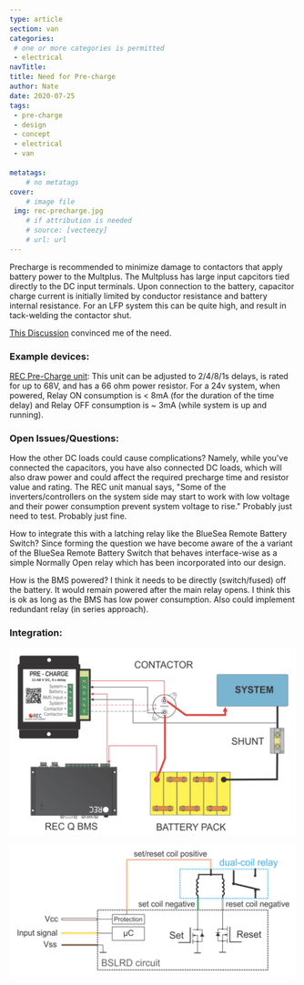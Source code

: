 ```yaml
---
type: article
section: van
categories: 
 # one or more categories is permitted
 - electrical
navTitle: 
title: Need for Pre-charge
author: Nate
date: 2020-07-25
tags:
 - pre-charge
 - design
 - concept
 - electrical
 - van

metatags:
	# no metatags
cover: 
	# image file
 img: rec-precharge.jpg
	# if attribution is needed
	# source: [vecteezy]
	# url: url
---
```


Precharge is recommended to minimize damage to contactors that apply battery power to the Multplus.  The Multpluss has large input capcitors tied directly to the DC input terminals.  Upon connection to the battery, capacitor charge current is initially limited by conductor resistance and battery internal resistance.  For an LFP system this can be quite high, and result in tack-welding the contactor shut.

[This Discussion](https://community.victronenergy.com/questions/13165/multiplus-123000120-50-120v-inrush-current-on-init.html) convinced me of the need.

### Example devices:

[REC Pre-Charge unit](UserManualPrechargeNew.pdf): This unit can be adjusted to 2/4/8/1s delays, is rated for up to 68V, and has a 66 ohm power resistor.  For a 24v system, when powered, Relay ON consumption is < 8mA (for the duration of the time delay) and Relay OFF consumption is ~ 3mA (while system is up and running).

### Open Issues/Questions:

How the other DC loads could cause complications?  Namely, while you've connected the capacitors, you have also connected DC loads, which will also draw power and could affect the required precharge time and resistor value and rating.  The REC unit manual says, "Some of the inverters/controllers on the system side may start to work with low voltage and their power consumption prevent system voltage to rise."  Probably just need to test.  Probably just fine.

How to integrate this with a latching relay like the BlueSea Remote Battery Switch?  Since forming the question we have become aware of the a variant of the BlueSea Remote Battery Switch that behaves interface-wise as a simple Normally Open relay which has been incorporated into our design.

How is the BMS powered?  I think it needs to be directly (switch/fused) off the battery.  It would remain powered after the main relay opens.  I think this is ok as long as the BMS has low power consumption.  Also could implement redundant relay (in series approach).





### Integration:

![REC Pre-Charge Wiring](rec_precharge_wiring.png)

![Latching Relay Driver](rec_latching_relay_driver.png)
